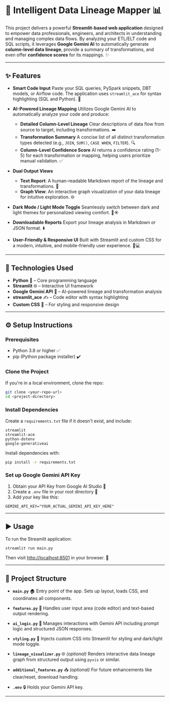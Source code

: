 
# 🔗 Intelligent Data Lineage Mapper 📊

This project delivers a powerful **Streamlit-based web application** designed to empower data professionals, engineers, and architects in understanding and managing complex data flows. By analyzing your ETL/ELT code and SQL scripts, it leverages **Google Gemini AI** to automatically generate **column-level data lineage**, provide a summary of transformations, and even offer **confidence scores** for its mappings. ✨

---

## ✨ Features

* **Smart Code Input**
  Paste your SQL queries, PySpark snippets, DBT models, or Airflow code. The application uses `streamlit_ace` for syntax highlighting (SQL and Python). 📝

* **AI-Powered Lineage Mapping**
  Utilizes Google Gemini AI to automatically analyze your code and produce:

  * **Detailed Column-Level Lineage**
    Clear descriptions of data flow from source to target, including transformations. ➡️
  * **Transformation Summary**
    A concise list of all distinct transformation types detected (e.g., `JOIN`, `SUM()`, `CASE WHEN`, `FILTER`). 🔍
  * **Column-Level Confidence Score**
    AI returns a confidence rating (1–5) for each transformation or mapping, helping users prioritize manual validation. ✅

* **Dual Output Views**

  * **Text Report**: A human-readable Markdown report of the lineage and transformations. 📄
  * **Graph View**: An interactive graph visualization of your data lineage for intuitive exploration. 🌐

* **Dark Mode / Light Mode Toggle**
  Seamlessly switch between dark and light themes for personalized viewing comfort. 🌙☀️

* **Downloadable Reports**
  Export your lineage analysis in Markdown or JSON format. ⬇️

* **User-Friendly & Responsive UI**
  Built with Streamlit and custom CSS for a modern, intuitive, and mobile-friendly user experience. 📱💻

---

## 🚀 Technologies Used

* **Python** 🐍 – Core programming language
* **Streamlit** 🌐 – Interactive UI framework
* **Google Gemini API** 🧠 – AI-powered lineage and transformation analysis
* **streamlit\_ace** ✍️ – Code editor with syntax highlighting
* **Custom CSS** 🎨 – For styling and responsive design

---

## ⚙️ Setup Instructions

### Prerequisites

* Python 3.8 or higher ✅
* pip (Python package installer) ✔️

### Clone the Project

If you're in a local environment, clone the repo:

```bash
git clone <your-repo-url>
cd <project-directory>
```

### Install Dependencies

Create a `requirements.txt` file if it doesn't exist, and include:

```
streamlit
streamlit-ace
python-dotenv
google-generativeai
```

Install dependencies with:

```bash
pip install -r requirements.txt
```

### Set up Google Gemini API Key

1. Obtain your API Key from Google AI Studio 🔑
2. Create a `.env` file in your root directory 📁
3. Add your key like this:

```env
GEMINI_API_KEY="YOUR_ACTUAL_GEMINI_API_KEY_HERE"
```

---

## ▶️ Usage

To run the Streamlit application:

```bash
streamlit run main.py
```

Then visit [http://localhost:8501](http://localhost:8501) in your browser. 🔗

---

## 📂 Project Structure

* **`main.py`** 🏠
  Entry point of the app. Sets up layout, loads CSS, and coordinates all components.

* **`features.py`** 📝
  Handles user input area (code editor) and text-based output rendering.

* **`ai_logic.py`** 🤖
  Manages interactions with Gemini API including prompt logic and structured JSON responses.

* **`styling.py`** 🎨
  Injects custom CSS into Streamlit for styling and dark/light mode toggle.

* **`lineage_visualizer.py`** 🌐 *(optional)*
  Renders interactive data lineage graph from structured output using `pyvis` or similar.

* **`additional_features.py`** 📥 *(optional)*
  For future enhancements like clear/reset, download handling.

* **`.env`** 🔒
  Holds your Gemini API key.

---
